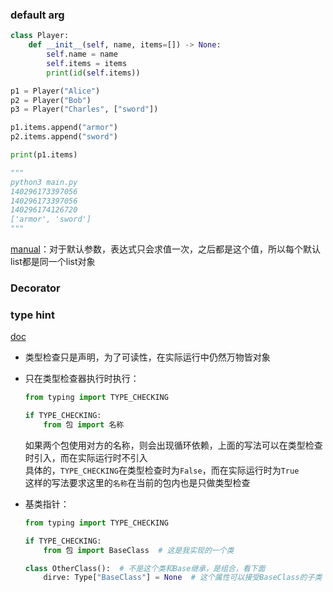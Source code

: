 ### default arg

```python
class Player:
    def __init__(self, name, items=[]) -> None:
        self.name = name
        self.items = items
        print(id(self.items))

p1 = Player("Alice")
p2 = Player("Bob")
p3 = Player("Charles", ["sword"])

p1.items.append("armor")
p2.items.append("sword")

print(p1.items)

"""
python3 main.py
140296173397056
140296173397056
140296174126720
['armor', 'sword']
"""
```

[manual](https://docs.python.org/3/reference/compound_stmts.html#function)：对于默认参数，表达式只会求值一次，之后都是这个值，所以每个默认list都是同一个list对象

### Decorator


### type hint

[doc](https://docs.python.org/3/library/typing.html)

+ 类型检查只是声明，为了可读性，在实际运行中仍然万物皆对象

+ 只在类型检查器执行时执行：
	```python
	from typing import TYPE_CHECKING
	
	if TYPE_CHECKING:
		from 包 import 名称
	```
	如果两个包使用对方的名称，则会出现循环依赖，上面的写法可以在类型检查时引入，而在实际运行时不引入  
	具体的，`TYPE_CHECKING`在类型检查时为`False`，而在实际运行时为`True`  
	这样的写法要求这里的`名称`在当前的包内也是只做类型检查

+ 基类指针：
	```python
	from typing import TYPE_CHECKING
	
	if TYPE_CHECKING:
		from 包 import BaseClass  # 这是我实现的一个类

	class OtherClass():  # 不是这个类和Base继承，是组合，看下面
		dirve: Type["BaseClass"] = None  # 这个属性可以接受BaseClass的子类
	```